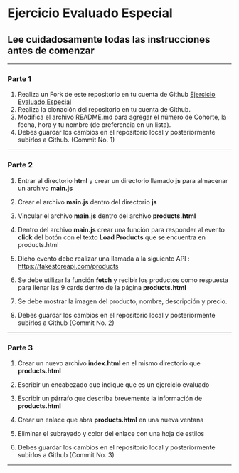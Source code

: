 # Ejercicio Evaluado Especial

## Lee cuidadosamente todas las instrucciones antes de comenzar

---

### Parte 1

1. Realiza un Fork de este repositorio en tu cuenta de Github [Ejercicio Evaluado Especial](https://github.com/jcgeneration/EjercicioEspecial/fork)
2. Realiza la clonación del repositorio en tu cuenta de Github.
3. Modifica el archivo README.md para agregar el número de Cohorte, la fecha, hora  y tu nombre (de preferencia en un lista).
4. Debes guardar los cambios en el repositorio local y posteriormente subirlos a Github. (Commit No. 1)

---

### Parte 2

1. Entrar al directorio **html** y crear un directorio llamado **js** para almacenar un archivo **main.js**

2. Crear el archivo **main.js** dentro del directorio **js**

3. Vincular el archivo **main.js** dentro del archivo **products.html** 

4. Dentro del archivo **main.js** crear una función para responder al evento **click** del botón con el texto **Load Products** que se encuentra en products.html

5. Dicho evento debe realizar una llamada a la siguiente API : https://fakestoreapi.com/products

6. Se debe utilizar la función **fetch** y recibir los productos como respuesta para llenar las 9 cards dentro de la página **products.html**

7. Se debe mostrar la imagen del producto, nombre, descripción y precio.

8. Debes guardar los cambios en el repositorio local y posteriormente subirlos a Github (Commit No. 2)

---

### Parte 3

1. Crear un nuevo archivo **index.html** en el mismo directorio que **products.html**

2. Escribir un encabezado que indique que es un ejercicio evaluado

3. Escribir un párrafo que describa brevemente la información de **products.html**

4. Crear un enlace que abra **products.html** en una nueva ventana

5. Eliminar el subrayado y color del enlace con una hoja de estilos

6. Debes guardar los cambios en el repositorio local y posteriormente subirlos a Github (Commit No. 3)



---
